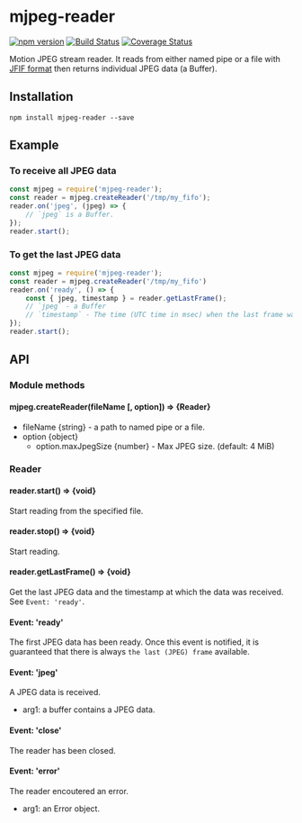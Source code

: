 # mjpeg-reader
[![npm version](https://badge.fury.io/js/mjpeg-reader.svg)](https://badge.fury.io/js/mjpeg-reader)
[![Build Status](https://travis-ci.org/enobufs/node-mjpeg-reader.svg?branch=master)](https://travis-ci.org/enobufs/node-mjpeg-reader)
[![Coverage Status](https://coveralls.io/repos/github/enobufs/node-mjpeg-reader/badge.svg?branch=master)](https://coveralls.io/github/enobufs/node-mjpeg-reader?branch=master)

Motion JPEG stream reader.
It reads from either named pipe or a file with [JFIF format](https://www.w3.org/Graphics/JPEG/) then returns individual JPEG data (a Buffer).

## Installation
```
npm install mjpeg-reader --save
```


## Example

### To receive all JPEG data
```js
const mjpeg = require('mjpeg-reader');
const reader = mjpeg.createReader('/tmp/my_fifo');
reader.on('jpeg', (jpeg) => {
    // `jpeg` is a Buffer.
});
reader.start();
```

### To get the last JPEG data
```js
const mjpeg = require('mjpeg-reader');
const reader = mjpeg.createReader('/tmp/my_fifo')
reader.on('ready', () => {
    const { jpeg, timestamp } = reader.getLastFrame();
    // `jpeg` - a Buffer
    // `timestamp` - The time (UTC time in msec) when the last frame was parsed.
});
reader.start();
```


## API
### Module methods
#### mjpeg.createReader(fileName [, option]) => {Reader}
* fileName {string} - a path to named pipe or a file.
* option {object}
    - option.maxJpegSize {number} - Max JPEG size. (default: 4 MiB)

### Reader

#### reader.start() => {void}
Start reading from the specified file.

#### reader.stop() => {void}
Start reading.

#### reader.getLastFrame() => {void}
Get the last JPEG data and the timestamp at which the data was received.
See `Event: 'ready'`.

#### Event: 'ready'
The first JPEG data has been ready.
Once this event is notified, it is guaranteed that there is always
`the last (JPEG) frame` available.

#### Event: 'jpeg'
A JPEG data is received.
* arg1: a buffer contains a JPEG data.

#### Event: 'close'
The reader has been closed.

#### Event: 'error'
The reader encoutered an error.
* arg1: an Error object.

